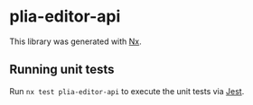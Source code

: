 # plia-editor-api

This library was generated with [Nx](https://nx.dev).





## Running unit tests

Run `nx test plia-editor-api` to execute the unit tests via [Jest](https://jestjs.io).


